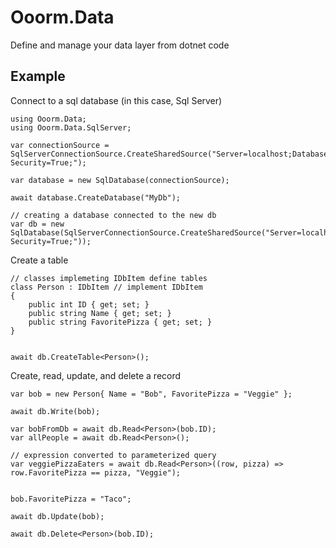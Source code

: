 # Ooorm.Data

Define and manage your data layer from dotnet code

## Example

Connect to a sql database (in this case, Sql Server)
```
using Ooorm.Data;
using Ooorm.Data.SqlServer;

var connectionSource = SqlServerConnectionSource.CreateSharedSource("Server=localhost;Database=master;Integrated Security=True;");

var database = new SqlDatabase(connectionSource);

await database.CreateDatabase("MyDb");

// creating a database connected to the new db
var db = new SqlDatabase(SqlServerConnectionSource.CreateSharedSource("Server=localhost;Database=MyDb;Integrated Security=True;"));

```

Create a table
```
// classes implemeting IDbItem define tables
class Person : IDbItem // implement IDbItem
{    
    public int ID { get; set; } 
    public string Name { get; set; }
    public string FavoritePizza { get; set; }
}


await db.CreateTable<Person>();
```

Create, read, update, and delete a record
```
var bob = new Person{ Name = "Bob", FavoritePizza = "Veggie" };

await db.Write(bob);

var bobFromDb = await db.Read<Person>(bob.ID);
var allPeople = await db.Read<Person>();

// expression converted to parameterized query
var veggiePizzaEaters = await db.Read<Person>((row, pizza) => row.FavoritePizza == pizza, "Veggie");


bob.FavoritePizza = "Taco";

await db.Update(bob);

await db.Delete<Person>(bob.ID);
```